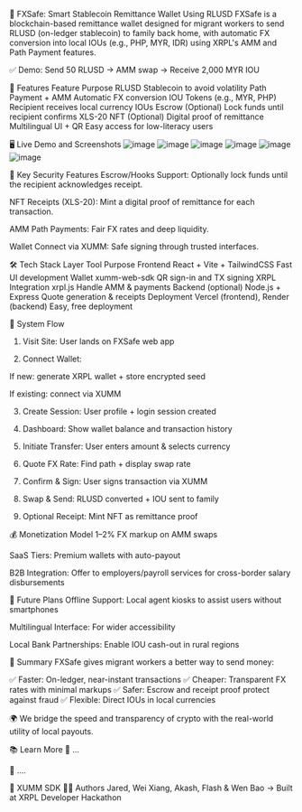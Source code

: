 💸 FXSafe: Smart Stablecoin Remittance Wallet Using RLUSD
FXSafe is a blockchain-based remittance wallet designed for migrant workers to send RLUSD (on-ledger stablecoin) to family back home, with automatic FX conversion into local IOUs (e.g., PHP, MYR, IDR) using XRPL's AMM and Path Payment features.

✅ Demo: Send 50 RLUSD → AMM swap → Receive 2,000 MYR IOU

🚀 Features
Feature	Purpose
RLUSD	Stablecoin to avoid volatility
Path Payment + AMM	Automatic FX conversion
IOU Tokens (e.g., MYR, PHP)	Recipient receives local currency IOUs
Escrow (Optional)	Lock funds until recipient confirms
XLS-20 NFT (Optional)	Digital proof of remittance
Multilingual UI + QR	Easy access for low-literacy users

🖥️ Live Demo and Screenshots
![image](https://github.com/user-attachments/assets/0d92c115-c10c-4ce0-bf63-f0ad82bc0030)
![image](https://github.com/user-attachments/assets/ad136bc8-1d58-4ba7-b4fd-6454df793da8)
![image](https://github.com/user-attachments/assets/9ee5b48d-0a92-4ec7-8f49-4a3cf7a6e5d3)
![image](https://github.com/user-attachments/assets/f21376a5-4d61-46b1-b468-3e472cd5f3a2)
![image](https://github.com/user-attachments/assets/f5895822-8147-487d-b516-20636266f4f8)
![image](https://github.com/user-attachments/assets/c2ef5d35-ff97-45e6-917f-62235428a979)

🔐 Key Security Features
Escrow/Hooks Support: Optionally lock funds until the recipient acknowledges receipt.

NFT Receipts (XLS-20): Mint a digital proof of remittance for each transaction.

AMM Path Payments: Fair FX rates and deep liquidity.

Wallet Connect via XUMM: Safe signing through trusted interfaces.

🛠️ Tech Stack
Layer	Tool	Purpose
Frontend	React + Vite + TailwindCSS	Fast UI development
Wallet	xumm-web-sdk	QR sign-in and TX signing
XRPL Integration	xrpl.js	Handle AMM & payments
Backend (optional)	Node.js + Express	Quote generation & receipts
Deployment	Vercel (frontend), Render (backend)	Easy, free deployment

🧩 System Flow
1. Visit Site: User lands on FXSafe web app

2. Connect Wallet:

If new: generate XRPL wallet + store encrypted seed

If existing: connect via XUMM

3. Create Session: User profile + login session created

4. Dashboard: Show wallet balance and transaction history

5. Initiate Transfer: User enters amount & selects currency

6. Quote FX Rate: Find path + display swap rate

7. Confirm & Sign: User signs transaction via XUMM

8. Swap & Send: RLUSD converted + IOU sent to family

9. Optional Receipt: Mint NFT as remittance proof
    
💰 Monetization Model
1–2% FX markup on AMM swaps

SaaS Tiers: Premium wallets with auto-payout

B2B Integration: Offer to employers/payroll services for cross-border salary disbursements

🧠 Future Plans
Offline Support: Local agent kiosks to assist users without smartphones

Multilingual Interface: For wider accessibility

Local Bank Partnerships: Enable IOU cash-out in rural regions

🧾 Summary
FXSafe gives migrant workers a better way to send money:

✅ Faster: On-ledger, near-instant transactions
✅ Cheaper: Transparent FX rates with minimal markups
✅ Safer: Escrow and receipt proof protect against fraud
✅ Flexible: Direct IOUs in local currencies

🌍 We bridge the speed and transparency of crypto with the real-world utility of local payouts.

📚 Learn More
🔗 ...

🔧 ....

📱 XUMM SDK
🧑‍💻 Authors
Jared, Wei Xiang, Akash, Flash & Wen Bao
→ Built at XRPL Developer Hackathon

